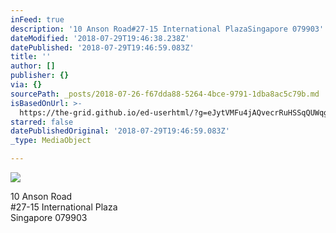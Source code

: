 ```yaml
---
inFeed: true
description: '10 Anson Road#27-15 International PlazaSingapore 079903'
dateModified: '2018-07-29T19:46:38.238Z'
datePublished: '2018-07-29T19:46:59.083Z'
title: ''
author: []
publisher: {}
via: {}
sourcePath: _posts/2018-07-26-f67dda88-5264-4bce-9791-1dba8ac5c79b.md
isBasedOnUrl: >-
  https://the-grid.github.io/ed-userhtml/?g=eJytVMFu4jAQvecrRuHSSqQUWqg2BX5iP6Aa2xNq4Xgi2-nCrvrvNThAus0e2q0vHs_4Pdvvjbz0YW8Iwr6hVR5oFybS-3x9I9oQ2D5xE-BPBnEo7RuD-xK0NdpSIQzL7eOxdIAVaPTGliDJBnIp_0IuaInmVKu1UoZSrUGltN2UMJ03O5jdNbuUF-wUuRJuY9az0QpG91Is5KxfLhwq3foSLjCU243j1qryL0CvUPwisdWh2Bzg8Z5Xh4egG4OhKkDgposEx7fXY6gc11cd2_U4bjgvrgfIa_5dJMLLAUfODnQOBsAfcedL_ANdsQ0lWHY1mtMk2CiYLqJy6DSatFGy4ajn6PY4eoYpkuwwaLYHHht9ec16tpfPHP0bv0tVLFvf9cOAUfMHNVXVgCFzoZB-fJchia0zpFt8zpAEOgefNGQY_WWdUQb9QidV-7LNaKEe7r9LtsT2P32cGL7axx_Rr9lycvx-1tkSQRr0fpVflMnh2VG1ykf5-mcrvHRaUOx7B22jMJBfTnCdvQEIJYET
starred: false
datePublishedOriginal: '2018-07-29T19:46:59.083Z'
_type: MediaObject

---
```

![](https://imgflo.herokuapp.com/graph/2b2431f8e7ba7b0/fc55fde0b329beb4d7c211c13ddf5b05/croprotate.png?cropheight=96&cropwidth=348&degrees=0&input=https%3A%2F%2Fthe-grid-user-content.s3-us-west-2.amazonaws.com%2F9a190758-d820-4c66-add0-45844df85205.png&x=1&y=0)

10 Anson Road  
\#27-15 International Plaza  
Singapore 079903